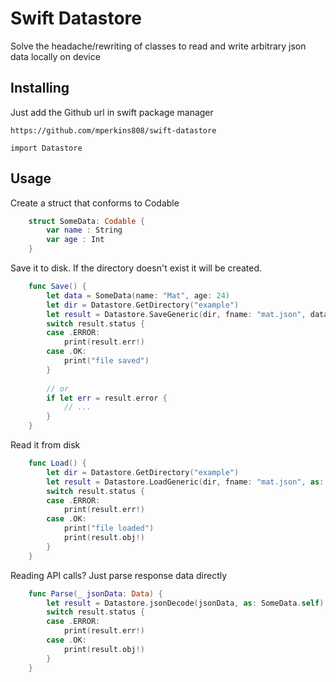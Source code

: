 # Swift Datastore

Solve the headache/rewriting of classes to read and write arbitrary json data locally on device

## Installing 

Just add the Github url in swift package manager 

```
https://github.com/mperkins808/swift-datastore
```

```
import Datastore
```

## Usage

Create a struct that conforms to Codable 

```swift
    struct SomeData: Codable {
        var name : String
        var age : Int
    }
```

Save it to disk. If the directory doesn't exist it will be created.

```swift
    func Save() {
        let data = SomeData(name: "Mat", age: 24)
        let dir = Datastore.GetDirectory("example")
        let result = Datastore.SaveGeneric(dir, fname: "mat.json", data: data)
        switch result.status {
        case .ERROR:
            print(result.err!)
        case .OK:
            print("file saved")
        }
        
        // or 
        if let err = result.error {
            // ... 
        }
    }
```

Read it from disk 

```swift
    func Load() {
        let dir = Datastore.GetDirectory("example")
        let result = Datastore.LoadGeneric(dir, fname: "mat.json", as: SomeData.self)
        switch result.status {
        case .ERROR:
            print(result.err!)
        case .OK:
            print("file loaded")
            print(result.obj!)
        }
    }
```

Reading API calls? Just parse response data directly 

```swift
    func Parse(_ jsonData: Data) {
        let result = Datastore.jsonDecode(jsonData, as: SomeData.self)
        switch result.status {
        case .ERROR:
            print(result.err!)
        case .OK:
            print(result.obj!)
        }
    }
```